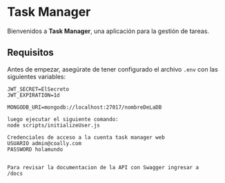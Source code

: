 # Task Manager

Bienvenidos a **Task Manager**, una aplicación para la gestión de tareas.

## Requisitos

Antes de empezar, asegúrate de tener configurado el archivo `.env` con las siguientes variables:

```env
JWT_SECRET=ElSecreto
JWT_EXPIRATION=1d

MONGODB_URI=mongodb://localhost:27017/nombreDeLaDB

luego ejecutar el siguiente comando:
node scripts/initializeUser.js

Credenciales de acceso a la cuenta task manager web
USUARIO admin@coally.com
PASSWORD holamundo


Para revisar la documentacion de la API con Swagger ingresar a 
/docs